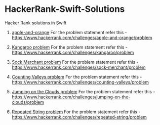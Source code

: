 # HackerRank-Swift-Solutions
Hacker Rank solutions in Swift

1. [apple-and-orange](https://github.com/AnanthaKrish/HackerRank-Swift-Solutions/blob/master/apple-and-orange.swift)
 For the problem statement refer this - https://www.hackerrank.com/challenges/apple-and-orange/problem

2. [Kangaroo problem](https://github.com/AnanthaKrish/HackerRank-Swift-Solutions/blob/master/kangaroo.swift)
  For the problem statement refer this - https://www.hackerrank.com/challenges/kangaroo/problem

3. [Sock Merchant problem](https://github.com/AnanthaKrish/HackerRank-Swift-Solutions/blob/master/Sock-Merchant.swift)
  For the problem statement refer this - https://www.hackerrank.com/challenges/sock-merchant/problem

4. [Counting Valleys problem](https://github.com/AnanthaKrish/HackerRank-Swift-Solutions/blob/master/counting-valleys.swift)
  For the problem statement refer this - https://www.hackerrank.com/challenges/counting-valleys/problem

5. [Jumping on the Clouds problem](https://github.com/AnanthaKrish/HackerRank-Swift-Solutions/blob/master/Jumping-on-the-Clouds.swift)
  For the problem statement refer this - https://www.hackerrank.com/challenges/jumping-on-the-clouds/problem

6. [Repeated String problem](https://github.com/AnanthaKrish/HackerRank-Swift-Solutions/blob/master/Repeated-String.swift)
  For the problem statement refer this - https://www.hackerrank.com/challenges/repeated-string/problem



  
